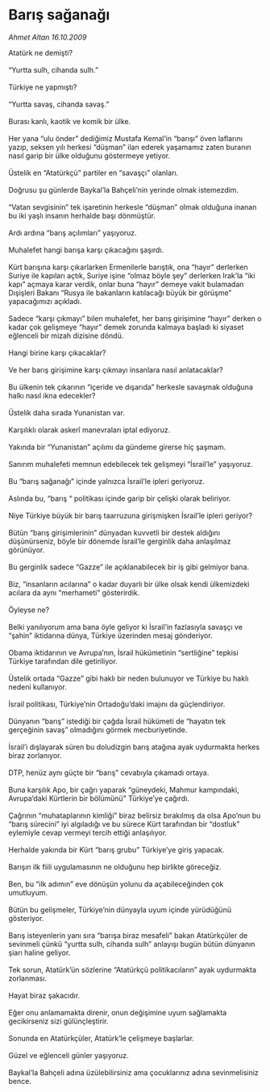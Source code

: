 # Barış sağanağı

*Ahmet Altan 16.10.2009*

<div class="taraf_structure_2col_1zq">
<div class="margen_n">



 <p>Atatürk ne demişti? <br/><br/>“Yurtta sulh, cihanda sulh.” <br/><br/>Türkiye ne yapmıştı? <br/><br/>“Yurtta savaş, cihanda savaş.” <br/><br/>Burası kanlı, kaotik ve komik bir ülke. <br/><br/>Her yana “ulu önder” dediğimiz Mustafa Kemal’in “barışı” öven laflarını yazıp, seksen yılı herkesi “düşman” ilan ederek yaşamamız zaten buranın nasıl garip bir ülke olduğunu göstermeye yetiyor. <br/><br/>Üstelik en “Atatürkçü” partiler en “savaşçı” olanları. <br/><br/>Doğrusu şu günlerde Baykal’la Bahçeli’nin yerinde olmak istemezdim. <br/><br/>“Vatan sevgisinin” tek işaretinin herkesle “düşman” olmak olduğuna inanan bu iki yaşlı insanın herhalde başı dönmüştür. <br/><br/>Ardı ardına “barış açılımları” yaşıyoruz. <br/><br/>Muhalefet hangi barışa karşı çıkacağını şaşırdı. <br/><br/>Kürt barışına karşı çıkarlarken Ermenilerle barıştık, ona “hayır” derlerken Suriye ile kapıları açtık, Suriye işine “olmaz böyle şey” derlerken Irak’la “iki kapı” açmaya karar verdik, onlar buna “hayır” demeye vakit bulamadan Dışişleri Bakanı “Rusya ile bakanların katılacağı büyük bir görüşme” yapacağımızı açıkladı. <br/><br/>Sadece “karşı çıkmayı” bilen muhalefet, her barış girişimine “hayır” derken o kadar çok gelişmeye “hayır” demek zorunda kalmaya başladı ki siyaset eğlenceli bir mizah dizisine döndü. <br/><br/>Hangi birine karşı çıkacaklar? <br/><br/>Ve her barış girişimine karşı çıkmayı insanlara nasıl anlatacaklar? <br/><br/>Bu ülkenin tek çıkarının “içeride ve dışarıda” herkesle savaşmak olduğuna halkı nasıl ikna edecekler? <br/><br/>Üstelik daha sırada Yunanistan var. <br/><br/>Karşılıklı olarak askerî manevraları iptal ediyoruz. <br/><br/>Yakında bir “Yunanistan” açılımı da gündeme girerse hiç şaşmam. <br/><br/>Sanırım muhalefeti memnun edebilecek tek gelişmeyi “İsrail’le” yaşıyoruz. <br/><br/>Bu “barış sağanağı” içinde yalnızca İsrail’le ipleri geriyoruz. <br/><br/>Aslında bu, “barış “ politikası içinde garip bir çelişki olarak beliriyor. <br/><br/>Niye Türkiye büyük bir barış taarruzuna girişmişken İsrail’le ipleri geriyor? <br/><br/>Bütün “barış girişimlerinin” dünyadan kuvvetli bir destek aldığını düşünürseniz, böyle bir dönemde İsrail’le gerginlik daha anlaşılmaz görünüyor. <br/><br/>Bu gerginlik sadece “Gazze” ile açıklanabilecek bir iş gibi gelmiyor bana. <br/><br/>Biz, “insanların acılarına” o kadar duyarlı bir ülke olsak kendi ülkemizdeki acılara da aynı “merhameti” gösterirdik. <br/><br/>Öyleyse ne? <br/><br/>Belki yanılıyorum ama bana öyle geliyor ki İsrail’in fazlasıyla savaşçı ve “şahin” iktidarına dünya, Türkiye üzerinden mesaj gönderiyor. <br/><br/>Obama iktidarının ve Avrupa’nın, İsrail hükümetinin “sertliğine” tepkisi Türkiye tarafından dile getiriliyor. <br/><br/>Üstelik ortada “Gazze” gibi haklı bir neden bulunuyor ve Türkiye bu haklı nedeni kullanıyor. <br/><br/>İsrail politikası, Türkiye’nin Ortadoğu’daki imajını da güçlendiriyor. <br/><br/>Dünyanın “barış” istediği bir çağda İsrail hükümeti de “hayatın tek gerçeğinin savaş” olmadığını görmek mecburiyetinde. <br/><br/>İsrail’i dışlayarak süren bu doludizgin barış atağına ayak uydurmakta herkes biraz zorlanıyor. <br/><br/>DTP, henüz aynı güçte bir “barış” cevabıyla çıkamadı ortaya. <br/><br/>Buna karşılık Apo, bir çağrı yaparak “güneydeki, Mahmur kampındaki, Avrupa’daki Kürtlerin bir bölümünü” Türkiye’ye çağırdı. <br/><br/>Çağrının “muhataplarının kimliği” biraz belirsiz bırakılmış da olsa Apo’nun bu “barış sürecini” iyi algıladığı ve bu sürece Kürt tarafından bir “dostluk” eylemiyle cevap vermeyi tercih ettiği anlaşılıyor. <br/><br/>Herhalde yakında bir Kürt “barış grubu” Türkiye’ye giriş yapacak. <br/><br/>Barışın ilk fiili uygulamasının ne olduğunu hep birlikte göreceğiz. <br/><br/>Ben, bu “ilk adımın” eve dönüşün yolunu da açabileceğinden çok umutluyum. <br/><br/>Bütün bu gelişmeler, Türkiye’nin dünyayla uyum içinde yürüdüğünü gösteriyor. <br/><br/>Barış isteyenlerin yanı sıra “barışa biraz mesafeli” bakan Atatürkçüler de sevinmeli çünkü “yurtta sulh, cihanda sulh” anlayışı bugün bütün dünyanın şiarı haline geliyor. <br/><br/>Tek sorun, Atatürk’ün sözlerine “Atatürkçü politikacıların” ayak uydurmakta zorlanması. <br/><br/>Hayat biraz şakacıdır. <br/><br/>Eğer onu anlamamakta direnir, onun değişimine uyum sağlamakta gecikirseniz sizi gülünçleştirir. <br/><br/>Sonunda en Atatürkçüler, Atatürk’le çelişmeye başlarlar. <br/><br/>Güzel ve eğlenceli günler yaşıyoruz. <br/><br/>Baykal’la Bahçeli adına üzülebilirsiniz ama çocuklarınız adına sevinmelisiniz bence.</p>
<br/>
<br/>
<br/>



<br/>


<div id="taraf_not">
</div>

</div>


</div>
